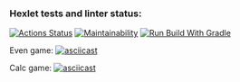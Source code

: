 ### Hexlet tests and linter status:
[![Actions Status](https://github.com/DireElf/java-project-lvl1/workflows/hexlet-check/badge.svg)](https://github.com/DireElf/java-project-lvl1/actions)
[![Maintainability](https://api.codeclimate.com/v1/badges/a99a88d28ad37a79dbf6/maintainability)](https://codeclimate.com/github/codeclimate/codeclimate/maintainability)
[![Run Build With Gradle](https://github.com/DireElf/java-project-lvl1/actions/workflows/run-build.yml/badge.svg)](https://github.com/DireElf/java-project-lvl1/actions/workflows/run-build.yml)

Even game:
[![asciicast](https://asciinema.org/a/H8ryOAYvCiV8CkQ8j6XHVIRnz.svg)](https://asciinema.org/a/H8ryOAYvCiV8CkQ8j6XHVIRnz)

Calc game:
[![asciicast](https://asciinema.org/a/JY6kyd7McomoCtTmcBQgfIE6A.svg)](https://asciinema.org/a/JY6kyd7McomoCtTmcBQgfIE6A)
